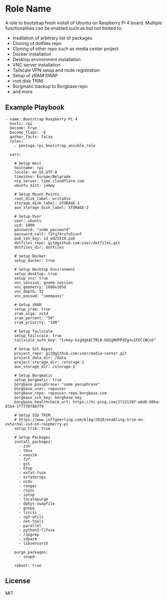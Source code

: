 Role Name
=========

A role to bootstrap fresh install of Ubuntu on Raspberry Pi 4 board.
Multiple functionalities can be enabled such as but not limited to:

  * Insallation of arbitrary list of packages
  * Cloning of dotfiles repo
  * Cloning of other repo such as media center project
  * Docker installation
  * Desktop environment installation
  * VNC server installation
  * Tailscale VPN setup and node registration
  * Setup of zRAM SWAP
  * root disk TRIM
  * Borgmatic backup to Borgbase repo
  * and more

Example Playbook
----------------

    - name: Bootstrap Raspberry Pi 4
      hosts: rpi
      become: true
      become_flags: -E
      gather_facts: false
      roles:
        - pentago.rpi_bootstrap_ansible_role

      vars:

        # Setup Host
        hostname: rpi
        locale: en_US.UTF-8
        timezone: Europe/Belgrade
        ntp_server: time.cloudflare.com
        ubuntu_dist: jammy

        # Setup Mount Points
        root_disk_label: writable
        storage_disk_label: STORAGE-1
        aux_storage_disk_label: STORAGE-2

        # Setup User
        user: ubuntu
        uid: 1000
        password: "some password"
        password_salt: f2tq74rufu5ixnf
        pub_ssh_key: id_ed25519.pub
        dotfiles_repo: git@github.com:user/dotfiles.git
        dotfiles_dir: dotfiles

        # Setup Docker
        setup_docker: true

        # Setup Desktop Environment
        setup_desktop: true
        setup_vnc: true
        vnc_session: gnome-session
        vnc_geometry: 1680x1050
        vnc_depth: 32
        vnc_passwd: "somepass"

        # Setup zRAM
        setup_zram: true
        zram_algo: zstd
        zram_percent: "50"
        zram_priority: "100"

        # Setup Tailscale
        setup_tailscale: true
        tailscale_auth_key: "tskey-kzg9gk6CTRLA-bQSgMdPPdZgxu1FECiNCo5"

        # Setup Git Repos
        project_repo: git@github.com:user/media-center.git
        project_data_dir: /data
        project_storage_dir: /storage-1
        aux_storage_dir: /storage-2

        # Setup Borgmatic
        setup_borgmatic: true
        borgbase_passphrase: "some passphrase"
        borgbase_user: repouser
        borgbase_repo: repouser.repo.borgbase.com
        borgbase_ssh_key: borgbase.key
        borgbase_healthcheck_url: https://hc-ping.com/27121397-a6d8-09ba-81b4-1f7770f887f9

        # Setup SSD TRIM
        # https://www.jeffgeerling.com/blog/2020/enabling-trim-on-external-ssd-on-raspberry-pi
        setup_trim: true

        # Setup Packages
        install_packages:
          - zsh
          - tmux
          - neovim
          - fzf
          - git
          - htop
          - exfat-fuse
          - exfatprogs
          - ncdu
          - ranger
          - rsync
          - iotop
          - localepurge
          - dphys-swapfile
          - gnupg
          - lsscsi
          - sg3-utils
          - net-tools
          - parallel
          - python3-llfuse
          - ripgrep
          - sdparm
          - libsensors5

        purge_packages:
          - snapd

        reboot: true

License
-------

MIT
